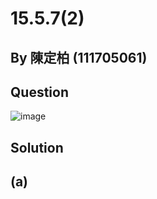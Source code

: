 # 15.5.7(2)

## By 陳定柏 (111705061)

## Question
![image](https://github.com/HWTeng-Course/202402-Statistics/blob/main/Images/.jpg?raw=true)

## Solution

## (a)
